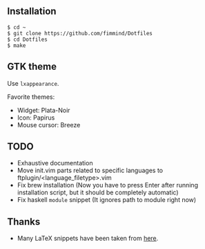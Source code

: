 ## Installation
```shell
$ cd ~
$ git clone https://github.com/fimmind/Dotfiles
$ cd Dotfiles
$ make
```

## GTK theme
Use `lxappearance`.

Favorite themes:
* Widget: Plata-Noir
* Icon: Papirus
* Mouse cursor: Breeze

## TODO
* Exhaustive documentation
* Move init.vim parts related to specific languages to ftplugin/<language\_filetype>.vim
* Fix brew installation (Now you have to press Enter after running installation script, but it should be completely automatic)
* Fix haskell `module` snippet (It ignores path to module right now)

## Thanks
* Many LaTeX snippets have been taken from [here](https://github.com/gillescastel/latex-snippets).
